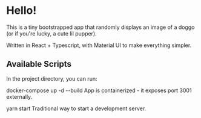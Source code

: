 # Hello!

This is a tiny bootstrapped app that randomly displays an image of a doggo (or if you're lucky, a cute lil pupper).

Written in React + Typescript, with Material UI to make everything simpler.

## Available Scripts

In the project directory, you can run:

docker-compose up -d --build
App is containerized - it exposes port 3001 externally.

yarn start
Traditional way to start a development server.
